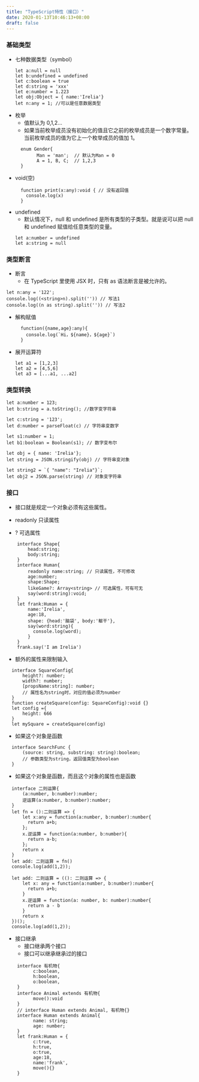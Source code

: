 ```yaml
---
title: "TypeScript特性（接口）"
date: 2020-01-13T10:46:13+08:00
draft: false
---
```


### 基础类型

- 七种数据类型（symbol）

  ```
  let a:null = null
  let b:undefined = undefined
  let c:boolean = true
  let d:string = 'xxx'
  let e:number = 1.223
  let obj:Object = { name:'Irelia'}
  let n:any = 1; //可以是任意数据类型
  ```

* 枚举
  - 值默认为 0,1,2...
  - 如果当前枚举成员没有初始化的值且它之前的枚举成员是一个数字常量。当前枚举成员的值为它上一个枚举成员的值加 1。
  ```
    enum Gender{
          Man = 'man';  // 默认为Man = 0
          A = 1, B, C;  // 1,2,3
    }
  ```
* void(空)
  ```
    function print(x:any):void { // 没有返回值
      console.log(x)
    }
  ```
* undefined
  - 默认情况下，null 和 undefined 是所有类型的子类型。就是说可以把 null 和 undefined 赋值给任意类型的变量。
  ```
  let a:number = undefined
  let a:string = null
  ```

### 类型断言

- 断言
  - 在 TypeScript 里使用 JSX 时，只有 as 语法断言是被允许的。

```
let n:any = '122';
console.log((<string>n).split('')) // 写法1
console.log((n as string).split('')) // 写法2
```

- 解构赋值
  ```
    function({name,age}:any){
      console.log(`Hi，${name}，${age}`)
    }
  ```

* 展开运算符

  ```
  let a1 = [1,2,3]
  let a2 = [4,5,6]
  let a3 = [...a1, ...a2]
  ```

### 类型转换

```
let a:number = 123;
let b:string = a.toString(); //数字变字符串

let c:string = '123';
let d:number = parseFloat(c) // 字符串变数字

let s1:number = 1;
let b1:boolean = Boolean(s1); // 数字变布尔

let obj = { name: 'Irelia'};
let string = JSON.stringify(obj) // 字符串变对象

let string2 = `{ "name": "Irelia"}`;
let obj2 = JSON.parse(string) // 对象变字符串
```

### 接口

- 接口就是规定一个对象必须有这些属性。

- readonly 只读属性
- ? 可选属性

```
    interface Shape{
        head:string;
        body:string;
    }
    interface Human{
        readonly name:string; // 只读属性，不可修改
        age:number;
        shape:Shape;
        likeGame?: Array<string> // 可选属性，可有可无
        say(word:string):void;
    }
    let frank:Human = {
        name:'Irelia',
        age:18,
        shape: {head:'脑袋', body:'躯干'},
        say(word:string){
          console.log(word);
        }
    }
    frank.say('I am Irelia')
```

- 额外的属性来限制输入

```
  interface SquareConfig{
      height?: number;
      width?: number;
      [propsName:string]: number;
      // 属性名为string时，对应的值必须为number
  }
  function createSquare(config: SquareConfig):void {}
  let config ={
      height: 666
  }
  let mySquare = createSquare(config)
```

- 如果这个对象是函数

```
  interface SearchFunc {
      (source: string, substring: string):boolean;
      // 参数类型为string，返回值类型为boolean
  }
```

- 如果这个对象是函数，而且这个对象的属性也是函数

```
  interface 二则运算{
      (a:number, b:number):number;
      逆运算(a:number, b:number):number;
  }
  let fn = ():二则运算 => {
      let x:any = function(a:number, b:number):number{
        return a+b;
      };
      x.逆运算 = function(a:number, b:number){
        return a-b;
      };
      return x
  }
  let add: 二则运算 = fn()
  console.log(add(1,2));
```

```
  let add: 二则运算 = ((): 二则运算 => {
      let x: any = function(a:number, b:number):number{
        return a+b;
      }
      x.逆运算 = function(a: number, b: number):number{
        return a - b
      }
      return x
  })();
  console.log(add(1,2));
```

- 接口继承
  - 接口继承两个接口
  - 接口可以继承继承过的接口

```
    interface 有机物{
          c:boolean,
          h:boolean,
          o:boolean,
    }
    interface Animal extends 有机物{
          move():void
    }
    // interface Human extends Animal, 有机物{}
    interface Human extends Animal{
          name: string;
          age: number;
    }
    let frank:Human = {
          c:true,
          h:true,
          o:true,
          age:18,
          name:'frank',
          move(){}
    }
```
